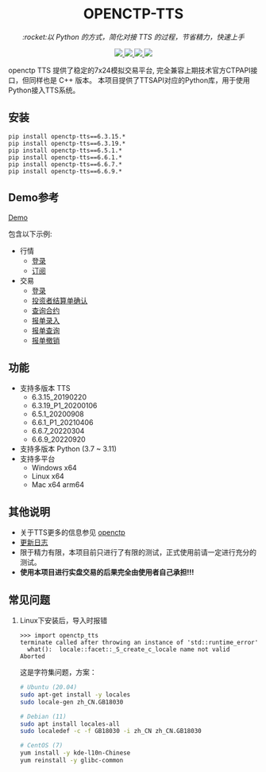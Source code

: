 <h1 align="center">OPENCTP-TTS</h1>

<p align="center">          
    <em>:rocket:以 Python 的方式，简化对接 TTS 的过程，节省精力，快速上手</em>  
</p>

<p align="center">     
    <a href="https://pypi.org/project/openctp-tts" target="_blank">                  
        <img src="https://badgen.net/badge/pypi/openctp-tts/green" />     
    </a>     
    <a href="#" target="_blank">
        <img src="https://badgen.net/badge/tts/6.3.15|6.3.19|6.5.1|6.6.1|6.6.7|6.6.9/green" />
    </a>       
    <a href="#">     
        <img src="https://badgen.net/badge/python/3.7|3.8|3.9|3.10|3.11/green" />          
    </a> 
    <a href="#">         
        <img src="https://badgen.net/badge/plat/Windows|Linux|Mac/green" />  
    </a>        
</p>

openctp TTS 提供了稳定的7x24模拟交易平台, 完全兼容上期技术官方CTPAPI接口，但同样也是 C++ 版本。
本项目提供了TTSAPI对应的Python库，用于使用Python接入TTS系统。

## 安装

```shell
pip install openctp-tts==6.3.15.*
pip install openctp-tts==6.3.19.*
pip install openctp-tts==6.5.1.*
pip install openctp-tts==6.6.1.*
pip install openctp-tts==6.6.7.*
pip install openctp-tts==6.6.9.*
```

## Demo参考

[Demo](demo)

包含以下示例:

- 行情
    - [登录](demo/md_login.py)
    - [订阅](demo/md_subscribe.py)
- 交易
    - [登录](demo/td_login.py)
    - [投资者结算单确认](demo/td_settlement.py)
    - [查询合约](demo/td_qry_instrument.py)
    - [报单录入](demo/td_order_insert.py)
    - [报单查询](demo/td_order_query.py)
    - [报单撤销](demo/td_order_cancel.py)

## 功能

- 支持多版本 TTS
    - 6.3.15_20190220
    - 6.3.19_P1_20200106
    - 6.5.1_20200908
    - 6.6.1_P1_20210406
    - 6.6.7_20220304
    - 6.6.9_20220920
- 支持多版本 Python (3.7 ~ 3.11)
- 支持多平台
    - Windows x64
    - Linux x64
    - Mac x64 arm64

## 其他说明

- 关于TTS更多的信息参见 [openctp](https://github.com/openctp/openctp)
- [更新日志](CHANGELOG.md)
- 限于精力有限，本项目前只进行了有限的测试，正式使用前请一定进行充分的测试。
- **使用本项目进行实盘交易的后果完全由使用者自己承担!!!**

## 常见问题

1. Linux下安装后，导入时报错
    ```text
    >>> import openctp_tts
    terminate called after throwing an instance of 'std::runtime_error'
      what():  locale::facet::_S_create_c_locale name not valid
    Aborted
    ```
   这是字符集问题，方案：
    ```bash
    # Ubuntu (20.04)
    sudo apt-get install -y locales
    sudo locale-gen zh_CN.GB18030
   
    # Debian (11)
    sudo apt install locales-all
    sudo localedef -c -f GB18030 -i zh_CN zh_CN.GB18030
   
    # CentOS (7)
    yum install -y kde-l10n-Chinese
    yum reinstall -y glibc-common
    ```
